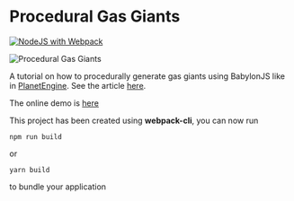 # Procedural Gas Giants

[![NodeJS with Webpack](https://github.com/BarthPaleologue/procedural-gas-giants/actions/workflows/webpack.yml/badge.svg)](https://github.com/BarthPaleologue/procedural-gas-giants/actions/workflows/webpack.yml)

![Procedural Gas Giants](cover.png)

A tutorial on how to procedurally generate gas giants using BabylonJS like in [PlanetEngine](https://barth.paleologue.fr/planetEngine). See the article [here](https://medium.com/@barth_29567/procedural-gas-giants-f2a61bc6bd97).

The online demo is [here](https://barthpaleologue.github.io/procedural-gas-giants/dist/)

This project has been created using **webpack-cli**, you can now run

```
npm run build
```

or

```
yarn build
```

to bundle your application
